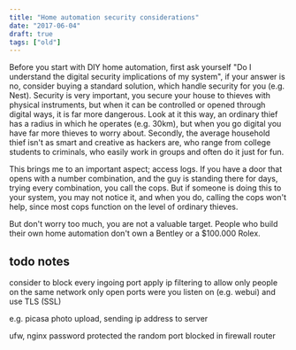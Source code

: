 ```yaml
---
title: "Home automation security considerations"
date: "2017-06-04"
draft: true
tags: ["old"]
---
```



Before you start with DIY home automation,
first ask yourself
"Do I understand the digital security implications of my system",
if your answer is no, consider buying a standard solution,
which handle security for you (e.g. Nest).
Security is very important, you secure your house to thieves
with physical instruments, but when it can be controlled or opened
through digital ways, it is far more dangerous.
Look at it this way,
an ordinary thief has a radius in which he operates (e.g. 30km),
but when you go digital you have far more thieves to worry about.
Secondly, the average household thief isn't as smart and creative
as hackers are, who range from college students to criminals,
who easily work in groups and often do it just for fun.


This brings me to an important aspect;
access logs.
If you have a door that opens with a number combination,
and the guy is standing there for days, trying every combination,
you call the cops.
But if someone is doing this to your system,
you may not notice it,
and when you do, calling the cops won't help,
since most cops function on the level of ordinary thieves.


But don't worry too much,
you are not a valuable target.
People who build their own home automation don't
own a Bentley or a $100.000 Rolex.


## todo notes

consider to block every ingoing port
apply ip filtering to allow only people on the same network
only open ports were you listen on (e.g. webui) and use TLS (SSL)


 e.g. picasa photo upload, sending ip address to server

 ufw, nginx password protected
the random port blocked in firewall router

